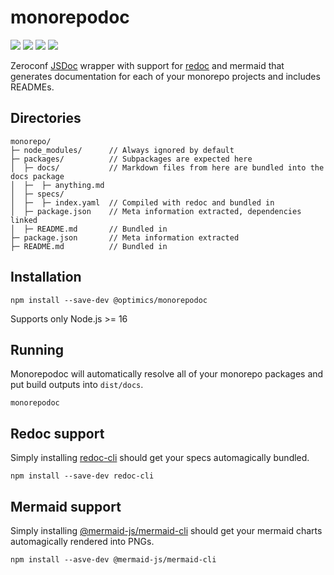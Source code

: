 # monorepodoc

[![](https://badgen.net/github/checks/optimics/monorepodoc)](https://github.com/optimics/monorepodoc/actions)
[![](https://badgen.net/github/tag/optimics/monorepodoc)](https://github.com/optimics/monorepodoc/tags)
[![](https://badgen.net/npm/v/@optimics/monorepodoc)](https://www.npmjs.com/package/@optimics/monorepodoc)
[![](https://badgen.net/npm/dm/@optimics/monorepodoc)](https://www.npmjs.com/package/@optimics/monorepodoc)

Zeroconf [JSDoc](https://jsdoc.app/) wrapper with support for [redoc](https://github.com/Redocly/redoc) and mermaid that generates documentation for each of your monorepo projects and includes READMEs.

## Directories

```
monorepo/
├─ node_modules/      // Always ignored by default
├─ packages/          // Subpackages are expected here
│  ├─ docs/           // Markdown files from here are bundled into the docs package
│  ├─  ├─ anything.md
│  ├─ specs/
│  ├─  ├─ index.yaml  // Compiled with redoc and bundled in
│  ├─ package.json    // Meta information extracted, dependencies linked
│  ├─ README.md       // Bundled in
├─ package.json       // Meta information extracted
├─ README.md          // Bundled in
```

## Installation

```shell
npm install --save-dev @optimics/monorepodoc
```

Supports only Node.js >= 16

## Running

Monorepodoc will automatically resolve all of your monorepo packages and put build outputs into `dist/docs`.

```shell
monorepodoc
```

## Redoc support

Simply installing [redoc-cli](https://www.npmjs.com/package/redoc-cli) should get your specs automagically bundled.

```
npm install --save-dev redoc-cli
```

## Mermaid support

Simply installing [@mermaid-js/mermaid-cli](https://www.npmjs.com/package/@mermaid-js/mermaid-cli) should get your mermaid charts automagically rendered into PNGs.

```
npm install --asve-dev @mermaid-js/mermaid-cli
```
